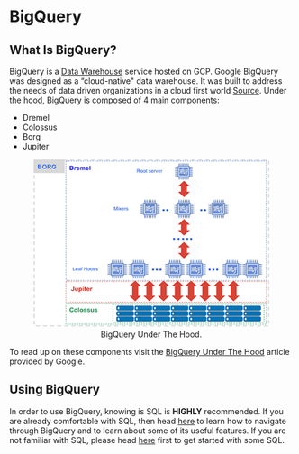 # BigQuery

<!-- - Data Warehouse hosted on GCP
- Link to DataWarehouse doc
- MPP
- Distributed architecture
- Setting up BQ!
- Gemini?
- Making sure Data is secure!

- Link To hello BQ -->
  
## What Is BigQuery?

BigQuery is a [Data Warehouse](https://github.com/CarrierOps/1P-Wiki/blob/main/ByteSizedLearning/TinyTechTidbits/data-lake-and-warehouse.md) service hosted on GCP. Google BigQuery was designed as a “cloud-native" data warehouse. It was built to address the needs of data driven organizations in a cloud first world [Source](https://cloud.google.com/blog/products/data-analytics/new-blog-series-bigquery-explained-overview). Under the hood, BigQuery is composed of 4 main components:
- Dremel
- Colossus
- Borg
- Jupiter
<figure align="center">
    <img src="../../imgs/bigqueryunderthehood.png" width="600" height="300">
  <figcaption>BigQuery Under The Hood.</figcaption>
</figure>

To read up on these components visit the [BigQuery Under The Hood](https://cloud.google.com/blog/products/bigquery/bigquery-under-the-hood) article provided by Google.


## Using BigQuery
In order to use BigQuery, knowing is SQL is **HIGHLY** recommended. If you are already comfortable with SQL, then head [here](https://github.com/CarrierOps/1P-Wiki/blob/main/ByteSizedLearning/TinyTechTidbits/CodeMunchies/hello-bigquery.md) to learn how to navigate through BigQuery and to learn about some of its useful features. If you are not familiar with SQL, please  head [here](https://github.com/CarrierOps/1P-Wiki/blob/main/ByteSizedLearning/TinyTechTidbits/CodeMunchies/hello-sql.md) first to get started with some SQL.












